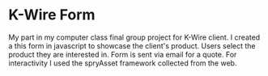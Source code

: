 # K-Wire Form
My part in my computer class final group project for K-Wire client.
I created a this form in javascript to showcase the client's product. Users select the product they are interested in. Form is sent via email for a quote.
For interactivity I used the spryAsset framework collected from the web.

